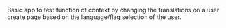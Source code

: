 Basic app to test function of context by changing the translations on a user create page based on the language/flag selection of the user.